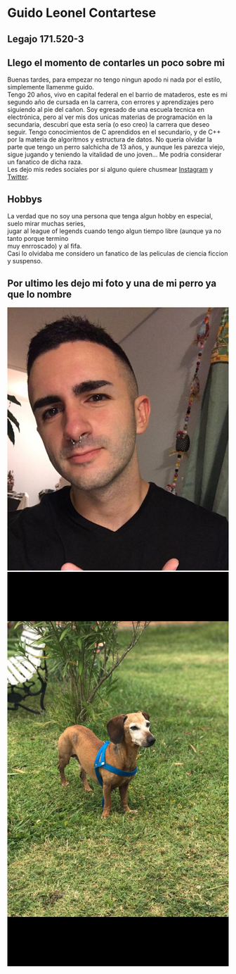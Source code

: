 <h1>Guido Leonel Contartese</h1>
<h2>Legajo 171.520-3</h2>
<h2>Llego el momento de contarles un poco sobre mi</h2>
<p>Buenas tardes, para empezar no tengo ningun apodo ni nada por el estilo, simplemente llamenme guido.<br />
Tengo 20 años, vivo en capital federal en el barrio de mataderos, este es mi segundo año de cursada en la carrera, con errores y aprendizajes pero siguiendo al pie del cañon. Soy egresado de una escuela tecnica en electrónica, pero al ver mis dos unicas materias de programación en la secundaria, descubrí que esta sería (o eso creo) la carrera que deseo seguir. Tengo conocimientos de C aprendidos en el secundario, y de C++<br />
por la materia de algoritmos y estructura de datos. No queria olvidar la parte que tengo un perro salchicha de 13 años, y aunque les parezca viejo, sigue jugando y teniendo la vitalidad de uno joven... Me podria considerar un fanatico de dicha raza.<br />
Les dejo mis redes sociales por si alguno quiere chusmear <a href="https://www.instagram.com/guidocontartese/">Instagram</a> y <a href="https://twitter.com/ContarteseGuido">Twitter</a>. </p>
<h2>Hobbys</h2>
<p>La verdad que no soy una persona que tenga algun hobby en especial, suelo mirar muchas series,<br />
jugar al league of legends cuando tengo algun tiempo libre (aunque ya no tanto porque termino<br />
muy enrroscado) y al fifa.<br />
Casi lo olvidaba me considero un fanatico de las peliculas de ciencia ficcion y suspenso.</p>
<h2>Por ultimo les dejo mi foto y una de mi perro ya que lo nombre</h2>
<p><img src="Imagen-presentacion.jpg" />
<img src="Imagen-cleto.jpg" /></p>

